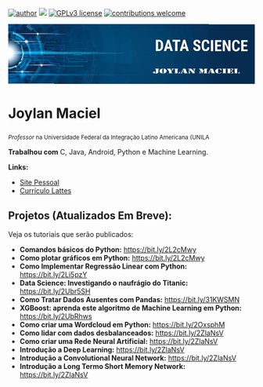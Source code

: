[![author](https://img.shields.io/badge/author-carlosfab-red.svg)](https://www.linkedin.com/in/carlosfab) [![](https://img.shields.io/badge/python-3.7+-blue.svg)](https://www.python.org/downloads/release/python-365/) [![GPLv3 license](https://img.shields.io/badge/License-GPLv3-blue.svg)](http://perso.crans.org/besson/LICENSE.html) [![contributions welcome](https://img.shields.io/badge/contributions-welcome-brightgreen.svg?style=flat)](https://github.com/carlosfab/data_science/issues)

<p align="center">
  <img src="banner.png" >
</p>

# Joylan Maciel
<sub>*Professor* na Universidade Federal da Integração Latino Americana (UNILA</sub>

**Trabalhou com** C, Java, Android, Python e Machine Learning.

**Links:**
* [Site Pessoal](http://sites.google.com/site/joylan)
* [Currículo Lattes](http://lattes.cnpq.br/1177414528561833)

## Projetos (Atualizados Em Breve):
Veja os tutoriais que serão publicados:
* **Comandos básicos do Python:** https://bit.ly/2L2cMwy
* **Como plotar gráficos em Python:** https://bit.ly/2L2cMwy
* **Como Implementar Regressão Linear com Python:** https://bit.ly/2Li5pzY
* **Data Science: Investigando o naufrágio do Titanic:** https://bit.ly/2Ubr5SH
* **Como Tratar Dados Ausentes com Pandas:** https://bit.ly/31KWSMN
* **XGBoost: aprenda este algoritmo de Machine Learning em Python:** https://bit.ly/2UbRhws
* **Como criar uma Wordcloud em Python:** https://bit.ly/2OxsphM
* **Como lidar com dados desbalanceados:** https://bit.ly/2ZlaNsV
* **Como criar uma Rede Neural Artificial:** https://bit.ly/2ZlaNsV
* **Introdução a Deep Learning:** https://bit.ly/2ZlaNsV
* **Introdução a Convolutional Neural Network:** https://bit.ly/2ZlaNsV
* **Introdução a Long Termo Short Memory Network:** https://bit.ly/2ZlaNsV
